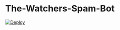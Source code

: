# The-Watchers-Spam-Bot

<a href="https://heroku.com/deploy?template=https://github.com/GrimDesignsFiveM/The-Watchers-Spam-Bot">
  <img src="https://www.herokucdn.com/deploy/button.svg" alt="Deploy">
</a>
